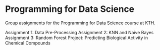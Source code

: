 # Programming for Data Science
Group assignments for the Programming for Data Science course at KTH.

Assignment 1: Data Pre-Processing
Assignment 2: KNN and Naive Bayes
Assignment 3: Random Forest
Project: Predicting Biological Activity in Chemical Compounds
